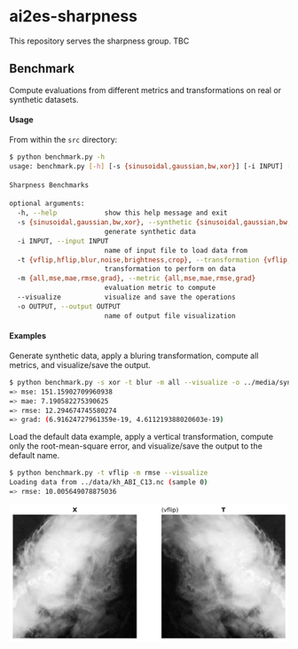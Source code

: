 # ai2es-sharpness
This repository serves the sharpness group.  TBC

## Benchmark

Compute evaluations from different metrics and transformations on real or synthetic datasets.

#### Usage

From within the `src` directory:

```bash
$ python benchmark.py -h
usage: benchmark.py [-h] [-s {sinusoidal,gaussian,bw,xor}] [-i INPUT] [-t {vflip,hflip,blur,noise,brightness,crop}] [-m {all,mse,mae,rmse,grad}] [--visualize] [-o OUTPUT]

Sharpness Benchmarks

optional arguments:
  -h, --help            show this help message and exit
  -s {sinusoidal,gaussian,bw,xor}, --synthetic {sinusoidal,gaussian,bw,xor}
                        generate synthetic data
  -i INPUT, --input INPUT
                        name of input file to load data from
  -t {vflip,hflip,blur,noise,brightness,crop}, --transformation {vflip,hflip,blur,noise,brightness,crop}
                        transformation to perform on data
  -m {all,mse,mae,rmse,grad}, --metric {all,mse,mae,rmse,grad}
                        evaluation metric to compute
  --visualize           visualize and save the operations
  -o OUTPUT, --output OUTPUT
                        name of output file visualization
```

#### Examples

Generate synthetic data, apply a bluring transformation, compute all metrics, and visualize/save the output.

```bash
$ python benchmark.py -s xor -t blur -m all --visualize -o ../media/synthetic.png
=> mse: 151.15902709960938
=> mae: 7.190582275390625
=> rmse: 12.294674745580274
=> grad: (6.91624727961359e-19, 4.611219388020603e-19)
```

Load the default data example, apply a vertical transformation, compute only the root-mean-square error, and visualize/save the output to the default name.

```bash
$ python benchmark.py -t vflip -m rmse --visualize
Loading data from ../data/kh_ABI_C13.nc (sample 0)
=> rmse: 10.005649078875036
```

![](media/output.png)